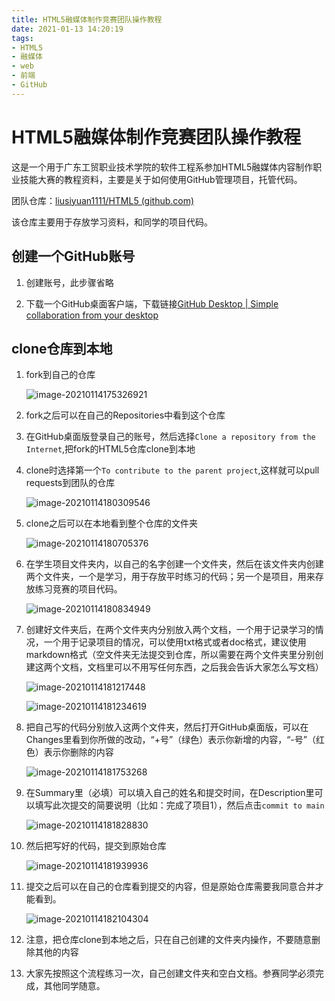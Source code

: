 ```yaml
---
title: HTML5融媒体制作竞赛团队操作教程
date: 2021-01-13 14:20:19
tags:
- HTML5
- 融媒体
- web
- 前端
- GitHub
---
```


# HTML5融媒体制作竞赛团队操作教程

这是一个用于广东工贸职业技术学院的软件工程系参加HTML5融媒体内容制作职业技能大赛的教程资料，主要是关于如何使用GitHub管理项目，托管代码。

团队仓库：[liusiyuan1111/HTML5 (github.com)](https://github.com/liusiyuan1111/HTML5)

该仓库主要用于存放学习资料，和同学的项目代码。

## 创建一个GitHub账号

1. 创建账号，此步骤省略

2. 下载一个GitHub桌面客户端，下载链接[GitHub Desktop | Simple collaboration from your desktop](https://desktop.github.com/)

## clone仓库到本地

1. fork到自己的仓库

   ![image-20210114175326921](https://i.loli.net/2021/01/14/moCZsLJ1MIPacKG.png)

2. fork之后可以在自己的Repositories中看到这个仓库

3. 在GitHub桌面版登录自己的账号，然后选择`Clone a repository from the Internet`,把fork的HTML5仓库clone到本地

4. clone时选择第一个`To contribute to the parent project`,这样就可以pull requests到团队的仓库

   ![image-20210114180309546](https://i.loli.net/2021/01/14/RkTFEKSMGAHgcPL.png)

5. clone之后可以在本地看到整个仓库的文件夹

   ![image-20210114180705376](https://i.loli.net/2021/01/14/xQIpodYi1L8B2Rm.png)

6. 在学生项目文件夹内，以自己的名字创建一个文件夹，然后在该文件夹内创建两个文件夹，一个是学习，用于存放平时练习的代码；另一个是项目，用来存放练习竞赛的项目代码。

   ![image-20210114180834949](https://i.loli.net/2021/01/14/AuSfkMHitajzvNq.png)

7. 创建好文件夹后，在两个文件夹内分别放入两个文档，一个用于记录学习的情况，一个用于记录项目的情况，可以使用txt格式或者doc格式，建议使用markdown格式（空文件夹无法提交到仓库，所以需要在两个文件夹里分别创建这两个文档，文档里可以不用写任何东西，之后我会告诉大家怎么写文档）

   ![image-20210114181217448](https://i.loli.net/2021/01/14/EhMUVwcxz16oCup.png)

   ![image-20210114181234619](https://i.loli.net/2021/01/14/Xyz82bPfnckriYF.png)

8. 把自己写的代码分别放入这两个文件夹，然后打开GitHub桌面版，可以在Changes里看到你所做的改动，“+号”（绿色）表示你新增的内容，“-号”（红色）表示你删除的内容

   

   ![image-20210114181753268](https://i.loli.net/2021/01/14/O9Uc6BLWps3tjyv.png)

9. 在Summary里（必填）可以填入自己的姓名和提交时间，在Description里可以填写此次提交的简要说明（比如：完成了项目1），然后点击`commit to main`

   ![image-20210114181828830](https://i.loli.net/2021/01/14/1os7vka8wpHPbih.png)

10. 然后把写好的代码，提交到原始仓库

    ![image-20210114181939936](https://i.loli.net/2021/01/14/UnfkYL9XmzHBclo.png)

11. 提交之后可以在自己的仓库看到提交的内容，但是原始仓库需要我同意合并才能看到。

    ![image-20210114182104304](https://i.loli.net/2021/01/14/J8yMPUY64tR7jnb.png)

12. 注意，把仓库clone到本地之后，只在自己创建的文件夹内操作，不要随意删除其他的内容

13. 大家先按照这个流程练习一次，自己创建文件夹和空白文档。参赛同学必须完成，其他同学随意。